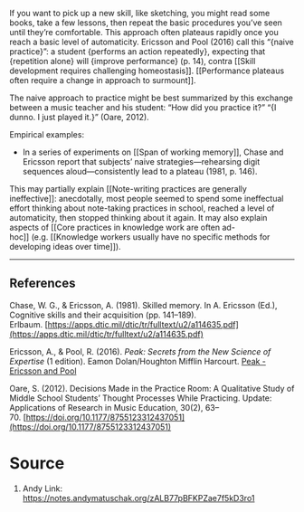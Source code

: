 If you want to pick up a new skill, like sketching, you might read some books, take a few lessons, then repeat the basic procedures you’ve seen until they’re comfortable. This approach often plateaus rapidly once you reach a basic level of automaticity. Ericsson and Pool (2016) call this “{naive practice}”: a student {performs an action repeatedly}, expecting that {repetition alone} will {improve performance} (p. 14), contra [[Skill development requires challenging homeostasis]]. [[Performance plateaus often require a change in approach to surmount]].

The naive approach to practice might be best summarized by this exchange between a music teacher and his student: “How did you practice it?” “{I dunno. I just played it.}” (Oare, 2012).

Empirical examples:
- In a series of experiments on [[Span of working memory]], Chase and Ericsson report that subjects’ naive strategies—rehearsing digit sequences aloud—consistently lead to a plateau (1981, p. 146).

This may partially explain [[Note-writing practices are generally ineffective]]: anecdotally, most people seemed to spend some ineffectual effort thinking about note-taking practices in school, reached a level of automaticity, then stopped thinking about it again. It may also explain aspects of [[Core practices in knowledge work are often ad-hoc]] (e.g. [[Knowledge workers usually have no specific methods for developing ideas over time]]).

---

## References

Chase, W. G., & Ericsson, A. (1981). Skilled memory. In A. Ericsson (Ed.), Cognitive skills and their acquisition (pp. 141–189). Erlbaum. [https://apps.dtic.mil/dtic/tr/fulltext/u2/a114635.pdf](https://apps.dtic.mil/dtic/tr/fulltext/u2/a114635.pdf)

Ericsson, A., & Pool, R. (2016). _Peak: Secrets from the New Science of Expertise_ (1 edition). Eamon Dolan/Houghton Mifflin Harcourt. [Peak - Ericsson and Pool](https://notes.andymatuschak.org/zEwJDpZiu1YQoXYznxioznL)

Oare, S. (2012). Decisions Made in the Practice Room: A Qualitative Study of Middle School Students’ Thought Processes While Practicing. Update: Applications of Research in Music Education, 30(2), 63–70. [https://doi.org/10.1177/8755123312437051](https://doi.org/10.1177/8755123312437051)

# Source
1. Andy Link: https://notes.andymatuschak.org/zALB77pBFKPZae7f5kD3ro1